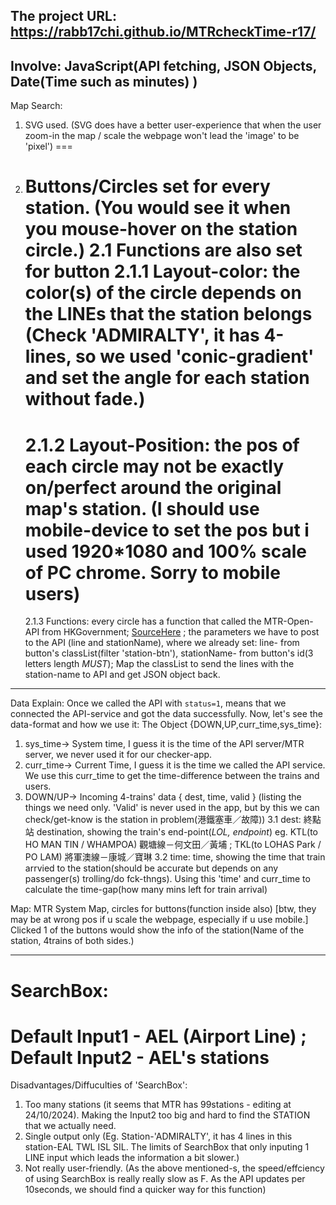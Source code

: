 The project URL: https://rabb17chi.github.io/MTRcheckTime-r17/
---
 Involve: JavaScript(API fetching, JSON Objects, Date(Time such as minutes) )
---
Map Search:
1. SVG used. (SVG does have a better user-experience that when the user zoom-in the map / scale the webpage won't lead the 'image' to be 'pixel')
===

2. Buttons/Circles set for every station. (You would see it when you mouse-hover on the station circle.)
 2.1 Functions are also set for button
   2.1.1 Layout-color: the color(s) of the circle depends on the LINEs that the station belongs (Check 'ADMIRALTY', it has 4-lines, so we used 'conic-gradient' and set the angle for each station without fade.)
   ===
   2.1.2 Layout-Position: the pos of each circle may not be exactly on/perfect around the original map's station. (I should use mobile-device to set the pos but i used 1920*1080 and 100% scale of PC chrome. Sorry to mobile users)
   ===
   2.1.3 Functions: every circle has a function that called the MTR-Open-API from HKGovernment; [SourceHere](https://data.gov.hk/en-data/dataset/mtr-data2-nexttrain-data) ; the parameters we have to post to the API (line and stationName), where we already set:
   line- from button's classList(filter 'station-btn'), stationName- from button's id(3 letters length *MUST*); Map the classList to send the lines with the station-name to API and get JSON object back.
---
Data Explain:
Once we called the API with `status=1`, means that we connected the API-service and got the data successfully. Now, let's see the data-format and how we use it:
The Object {DOWN,UP,curr_time,sys_time}: 
1. sys_time-> System time, I guess it is the time of the API server/MTR server, we never used it for our checker-app.
2. curr_time-> Current Time, I guess it is the time we called the API service. We use this curr_time to get the time-difference between the trains and users.
3. DOWN/UP-> Incoming 4-trains' data { dest, time, valid } (listing the things we need only. 'Valid' is never used in the app, but by this we can check/get-know is the station in problem(港鐵塞車／故障))
 3.1 dest: 終點站 destination, showing the train's end-point(_LOL, endpoint_) eg. KTL(to HO MAN TIN / WHAMPOA) 觀塘線－何文田／黃埔 ; TKL(to LOHAS Park / PO LAM) 將軍澳線－康城／寶琳
 3.2 time: time, showing the time that train arrvied to the station(should be accurate but depends on any passenger(s) trolling/do fck-thngs). Using this 'time' and curr_time to calculate the time-gap(how many mins left for train arrival)


Map: MTR System Map, circles for buttons(function inside also) [btw, they may be at wrong pos if u scale the webpage, especially if u use mobile.]
Clicked 1 of the buttons would show the info of the station(Name of the station, 4trains of both sides.)

---

SearchBox:
===============
Default Input1 - AEL (Airport Line) ; 
Default Input2 - AEL's stations
===
Disadvantages/Diffuculties of 'SearchBox':
1. Too many stations (it seems that MTR has 99stations - editing at 24/10/2024). Making the Input2 too big and hard to find the STATION that we actually need.
2. Single output only (Eg. Station-'ADMIRALTY', it has 4 lines in this station-EAL TWL ISL SIL. The limits of SearchBox that only inputing 1 LINE input which leads the information a bit slower.)
3. Not really user-friendly. (As the above mentioned-s, the speed/effciency of using SearchBox is really really slow as F. As the API updates per 10seconds, we should find a quicker way for this function)
